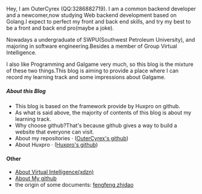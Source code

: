 Hey, I am OuterCyrex (QQ:3286882719). I am a common backend developer and a newcomer,now studying Web backend development based on Golang.I expect to perfect my front and back end skills, and try my best to be a front and back end pro(maybe a joke).

Nowadays a undergraduate of SWPU(Southwest Petroleum University), and majoring in software engineering.Besides a member of Group Virtual Intelligence.

I also like Programming and Galgame very much, so this blog is the mixture of these two things.This blog is aiming to provide a place where I can record my learning track and some impressions about Galgame.

##### About this Blog

- This blog is based on the framework provide by Huxpro on github.
- As what is said above, the majority of contents of this blog is about my learning track.
- Why choose github?That's because github gives a way to build a website that everyone can visit.
- About my repositories · ([OuterCyrex's github](https://github.com/OuterCyrex/OuterCyrex.github.io))
- About Huxpro · ([Huxpro's github](https://github.com/Huxpro/huxpro.github.io))

#### Other
- [About Virtual Intelligence(xdzn)][1]
- [About My github][2]
- the origin of some documents: [fengfeng zhidao][3]

[1]: http://xdzn.club
[2]: https://github.com/OuterCyrex
[3]: https://docs.fengfengzhidao.com/#/?id=fengfeng-docs-%e6%9e%ab%e6%9e%ab%e7%9f%a5%e9%81%93%e5%ae%98%e6%96%b9%e6%96%87%e6%a1%a3
